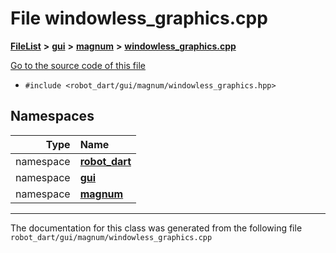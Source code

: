 

# File windowless\_graphics.cpp



[**FileList**](files.md) **>** [**gui**](dir_6a9d4b7ec29c938d1d9a486c655cfc8a.md) **>** [**magnum**](dir_5d18adecbc10cabf3ca51da31f2acdd1.md) **>** [**windowless\_graphics.cpp**](windowless__graphics_8cpp.md)

[Go to the source code of this file](windowless__graphics_8cpp_source.md)



* `#include <robot_dart/gui/magnum/windowless_graphics.hpp>`













## Namespaces

| Type | Name |
| ---: | :--- |
| namespace | [**robot\_dart**](namespacerobot__dart.md) <br> |
| namespace | [**gui**](namespacerobot__dart_1_1gui.md) <br> |
| namespace | [**magnum**](namespacerobot__dart_1_1gui_1_1magnum.md) <br> |





















































------------------------------
The documentation for this class was generated from the following file `robot_dart/gui/magnum/windowless_graphics.cpp`


